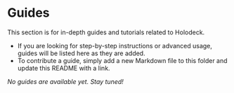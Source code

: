 # Guides

This section is for in-depth guides and tutorials related to Holodeck.

- If you are looking for step-by-step instructions or advanced usage, guides
    will be listed here as they are added.
- To contribute a guide, simply add a new Markdown file to this folder and
    update this README with a link.

*No guides are available yet. Stay tuned!*
